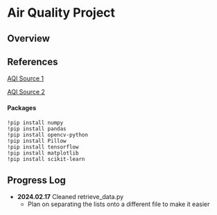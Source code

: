 # Air Quality Project

## Overview
## References
[AQI Source 1](https://sthj.sh.gov.cn/kqzlssfb/index.html)

[AQI Source 2](https://www.qweather.com//air/hongkou-101021600.html)

#### Packages
```
!pip install numpy
!pip install pandas
!pip install opencv-python
!pip install Pillow
!pip install tensorflow
!pip install matplotlib
!pip install scikit-learn
```

## Progress Log
- **2024.02.17** Cleaned retrieve_data.py
    - Plan on separating the lists onto a different file to make it easier
